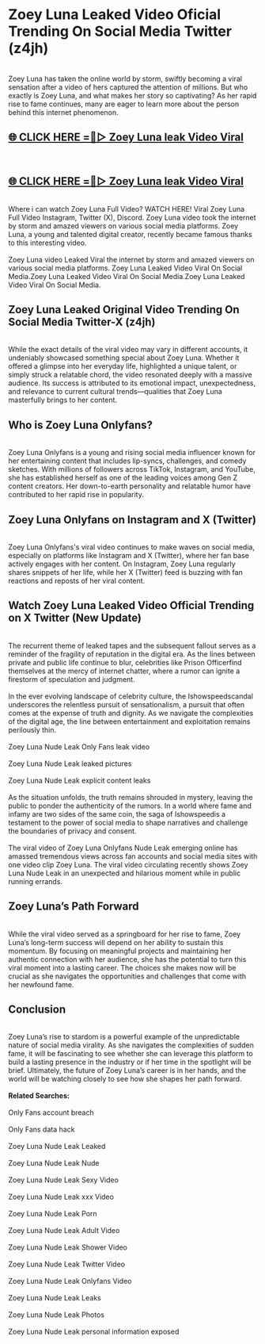 # Zoey Luna Leaked Video Oficial Trending On Social Media Twitter (z4jh)
<br>
Zoey Luna has taken the online world by storm, swiftly becoming a viral sensation after a video of hers captured the attention of millions. But who exactly is Zoey Luna, and what makes her story so captivating? As her rapid rise to fame continues, many are eager to learn more about the person behind this internet phenomenon.
<br>
<h2><a href="https://v.mview.online/p/url.html?title=Zoey_Luna&ref=git">🌐 CLICK HERE =👙▷ Zoey Luna leak Video Viral</a></h2>
<br>
<h2><a href="https://v.mview.online/p/url.html?title=Zoey_Luna&ref=git">🌐 CLICK HERE =👙▷ Zoey Luna leak Video Viral</a></h2>
<br>
Where i can watch Zoey Luna Full Video? WATCH HERE! Viral Zoey Luna Full Video Instagram, Twitter (X), Discord. Zoey Luna video took the internet by storm and amazed viewers on various social media platforms. Zoey Luna, a young and talented digital creator, recently became famous thanks to this interesting video.
<br><br>
Zoey Luna video Leaked Viral the internet by storm and amazed viewers on various social media platforms. Zoey Luna Leaked Video Viral On Social Media.Zoey Luna Leaked Video Viral On Social Media.Zoey Luna Leaked Video Viral On Social Media.
<br>
<h2>Zoey Luna Leaked Original Video Trending On Social Media Twitter-X (z4jh)</h2>
<br>
While the exact details of the viral video may vary in different accounts, it undeniably showcased something special about Zoey Luna. Whether it offered a glimpse into her everyday life, highlighted a unique talent, or simply struck a relatable chord, the video resonated deeply with a massive audience. Its success is attributed to its emotional impact, unexpectedness, and relevance to current cultural trends—qualities that Zoey Luna masterfully brings to her content.
<br>
<h2>Who is Zoey Luna Onlyfans?</h2>
<br>
Zoey Luna Onlyfans is a young and rising social media influencer known for her entertaining content that includes lip-syncs, challenges, and comedy sketches. With millions of followers across TikTok, Instagram, and YouTube, she has established herself as one of the leading voices among Gen Z content creators. Her down-to-earth personality and relatable humor have contributed to her rapid rise in popularity.
<br>
<h2>Zoey Luna Onlyfans on Instagram and X (Twitter)</h2>
<br>
Zoey Luna Onlyfans's viral video continues to make waves on social media, especially on platforms like Instagram and X (Twitter), where her fan base actively engages with her content. On Instagram, Zoey Luna regularly shares snippets of her life, while her X (Twitter) feed is buzzing with fan reactions and reposts of her viral content.
<br>
<h2>Watch Zoey Luna Leaked Video Official Trending on X Twitter (New Update)</h2>
<br>
The recurrent theme of leaked tapes and the subsequent fallout serves as a reminder of the fragility of reputation in the digital era. As the lines between private and public life continue to blur, celebrities like Prison Officerfind themselves at the mercy of internet chatter, where a rumor can ignite a firestorm of speculation and judgment.
<br><br>
In the ever evolving landscape of celebrity culture, the Ishowspeedscandal underscores the relentless pursuit of sensationalism, a pursuit that often comes at the expense of truth and dignity. As we navigate the complexities of the digital age, the line between entertainment and exploitation remains perilously thin.
<br><br>
Zoey Luna Nude Leak Only Fans leak video
<br><br>
Zoey Luna Nude Leak leaked pictures
<br><br>
Zoey Luna Nude Leak explicit content leaks
<br><br>
As the situation unfolds, the truth remains shrouded in mystery, leaving the public to ponder the authenticity of the rumors. In a world where fame and infamy are two sides of the same coin, the saga of Ishowspeedis a testament to the power of social media to shape narratives and challenge the boundaries of privacy and consent.
<br><br>
The viral video of Zoey Luna Onlyfans Nude Leak emerging online has amassed tremendous views across fan accounts and social media sites with one video clip Zoey Luna. The viral video circulating recently shows Zoey Luna Nude Leak in an unexpected and hilarious moment while in public running errands.
<br>
<h2>Zoey Luna’s Path Forward</h2>
<br>
While the viral video served as a springboard for her rise to fame, Zoey Luna’s long-term success will depend on her ability to sustain this momentum. By focusing on meaningful projects and maintaining her authentic connection with her audience, she has the potential to turn this viral moment into a lasting career. The choices she makes now will be crucial as she navigates the opportunities and challenges that come with her newfound fame.
<br>
<h2>Conclusion</h2>
<br>
Zoey Luna’s rise to stardom is a powerful example of the unpredictable nature of social media virality. As she navigates the complexities of sudden fame, it will be fascinating to see whether she can leverage this platform to build a lasting presence in the industry or if her time in the spotlight will be brief. Ultimately, the future of Zoey Luna’s career is in her hands, and the world will be watching closely to see how she shapes her path forward.
<br><br>
<strong>Related Searches:</strong>
<br><br>
Only Fans account breach
<br><br>
Only Fans data hack
<br><br>
Zoey Luna Nude Leak Leaked
<br><br>
Zoey Luna Nude Leak Nude
<br><br>
Zoey Luna Nude Leak Sexy Video
<br><br>
Zoey Luna Nude Leak xxx Video
<br><br>
Zoey Luna Nude Leak Porn
<br><br>
Zoey Luna Nude Leak Adult Video
<br><br>
Zoey Luna Nude Leak Shower Video
<br><br>
Zoey Luna Nude Leak Twitter Video
<br><br>
Zoey Luna Nude Leak Onlyfans Video
<br><br>
Zoey Luna Nude Leak Leaks
<br><br>
Zoey Luna Nude Leak Photos
<br><br>
Zoey Luna Nude Leak personal information exposed
